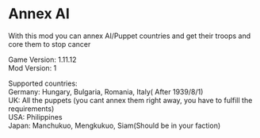 # Annex AI
With this mod you can annex AI/Puppet countries and get their troops and core them to stop cancer

Game Version: 1.11.12 <br>
Mod Version: 1

Supported countries: <br>
Germany: Hungary, Bulgaria, Romania, Italy( After 1939/8/1) <br>
UK: All the puppets (you cant annex them right away, you have to fulfill the requirements) <br>
USA: Philippines <br>
Japan: Manchukuo, Mengkukuo, Siam(Should be in your faction) 
